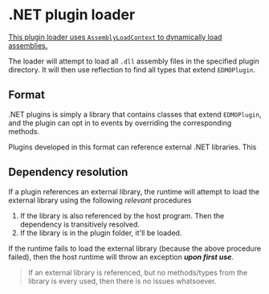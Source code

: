 # .NET plugin loader

[This plugin loader uses `AssemblyLoadContext` to dynamically load assemblies.](https://learn.microsoft.com/en-us/dotnet/core/dependency-loading/understanding-assemblyloadcontext)

The loader will attempt to load all `.dll` assembly files in the specified plugin directory. It will then use reflection to find all types that extend `EDMOPlugin`.

## Format

.NET plugins is simply a library that contains classes that extend `EDMOPlugin`, and the plugin can opt in to events by overriding the corresponding methods.

Plugins developed in this format can reference external .NET libraries. This

## Dependency resolution

If a plugin references an external library, the runtime will attempt to load the external library using the following _relevant_ procedures

1. If the library is also referenced by the host program. Then the dependency is transitively resolved.
2. If the library is in the plugin folder, it'll be loaded.

If the runtime fails to load the external library (because the above procedure failed), then the host runtime will throw an exception _**upon first use**_.

> If an external library is referenced, but no methods/types from the library is every used, then there is no issues whatsoever.

